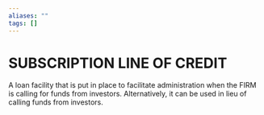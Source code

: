 ```yaml
---
aliases: ""
tags: []
---
```

# SUBSCRIPTION LINE OF CREDIT
A loan facility that is put in place to facilitate administration when the FIRM is calling for funds from investors. Alternatively, it can be used in lieu of calling funds from investors.